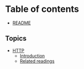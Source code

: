# Table of contents

* [README](README.md)

## Topics

* [HTTP](topics/http/README.md)
  * [Introduction](topics/http/introduction.md)
  * [Related readings](topics/http/related-readings.md)

